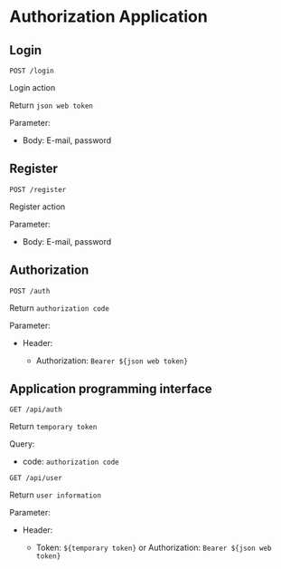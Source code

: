 # Authorization Application

## Login

`POST /login`

Login action

Return `json web token`

Parameter:

 - Body: E-mail, password

## Register

`POST /register`

Register action

Parameter:

 - Body: E-mail, password

## Authorization

`POST /auth`

Return `authorization code`

Parameter:

 - Header:

    - Authorization: `Bearer ${json web token}`

## Application programming interface

`GET /api/auth`

Return `temporary token`

Query: 
  + code: `authorization code`

`GET /api/user`

Return `user information`

Parameter:

 - Header:

    - Token: `${temporary token}` or Authorization: `Bearer ${json web token}`
